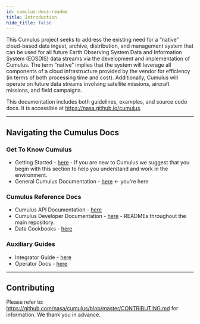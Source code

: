 ```yaml
---
id: cumulus-docs-readme
title: Introduction
hide_title: false
---
```


This Cumulus project seeks to address the existing need for a “native” cloud-based data ingest, archive, distribution, and management system that can be used for all future Earth Observing System Data and Information System (EOSDIS) data streams via the development and implementation of Cumulus. The term “native” implies that the system will leverage all components of a cloud infrastructure provided by the vendor for efficiency (in terms of both processing time and cost). Additionally, Cumulus will operate on future data streams involving satellite missions, aircraft missions, and field campaigns.

This documentation includes both guidelines, examples, and source code docs. It is accessible at <https://nasa.github.io/cumulus>.

---

## Navigating the Cumulus Docs

### Get To Know Cumulus

* Getting Started - [here](getting-started) - If you are new to Cumulus we suggest that you begin with this section to help you understand and work in the environment.
* General Cumulus Documentation - [here](README.md) <- you're here

### Cumulus Reference Docs

* Cumulus API Documentation - [here](https://nasa.github.io/cumulus-api)
* Cumulus Developer Documentation - [here](https://github.com/nasa/cumulus) - READMEs throughout the main repository.
* Data Cookbooks - [here](data-cookbooks/about-cookbooks)

### Auxiliary Guides

* Integrator Guide - [here](integrator-guide/about-int-guide)
* Operator Docs - [here](operator-docs/about-operator-docs)

---

## Contributing

Please refer to: <https://github.com/nasa/cumulus/blob/master/CONTRIBUTING.md> for information. We thank you in advance.
